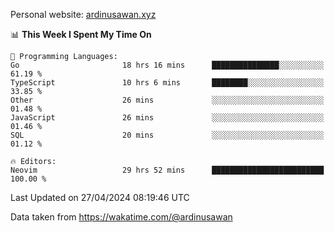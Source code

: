 Personal website: [ardinusawan.xyz](https://ardinusawan.xyz)

<!--START_SECTION:waka-->
📊 **This Week I Spent My Time On** 

```text
💬 Programming Languages: 
Go                       18 hrs 16 mins      ███████████████░░░░░░░░░░   61.19 % 
TypeScript               10 hrs 6 mins       ████████░░░░░░░░░░░░░░░░░   33.85 % 
Other                    26 mins             ░░░░░░░░░░░░░░░░░░░░░░░░░   01.48 % 
JavaScript               26 mins             ░░░░░░░░░░░░░░░░░░░░░░░░░   01.46 % 
SQL                      20 mins             ░░░░░░░░░░░░░░░░░░░░░░░░░   01.12 % 

🔥 Editors: 
Neovim                   29 hrs 52 mins      █████████████████████████   100.00 % 
```


 Last Updated on 27/04/2024 08:19:46 UTC
<!--END_SECTION:waka-->
Data taken from https://wakatime.com/@ardinusawan
